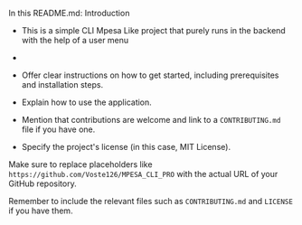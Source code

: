 
In this README.md:
Introduction
- This is a simple CLI Mpesa Like project that purely runs in the backend with the help of a user menu 
-


- Offer clear instructions on how to get started, including prerequisites and installation steps.
- Explain how to use the application.
- Mention that contributions are welcome and link to a `CONTRIBUTING.md` file if you have one.
- Specify the project's license (in this case, MIT License).

Make sure to replace placeholders like `https://github.com/Voste126/MPESA_CLI_PRO` with the actual URL of your GitHub repository.

Remember to include the relevant files such as `CONTRIBUTING.md` and `LICENSE` if you have them.

